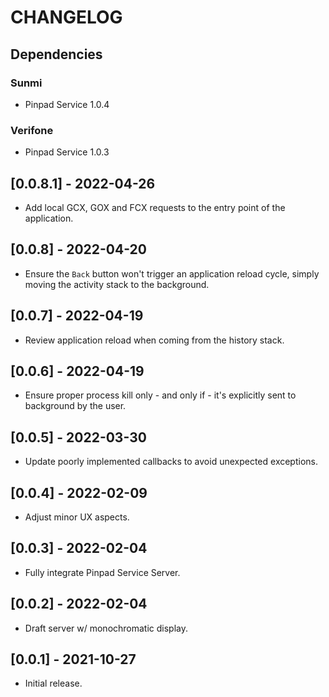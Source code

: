 # CHANGELOG

## Dependencies

### Sunmi
- Pinpad Service 1.0.4

### Verifone 
- Pinpad Service 1.0.3

## [0.0.8.1] - 2022-04-26
- Add local GCX, GOX and FCX requests to the entry point of the application.

## [0.0.8] - 2022-04-20
- Ensure the `Back` button won't trigger an application reload cycle, simply
  moving the activity stack to the background.

## [0.0.7] - 2022-04-19
- Review application reload when coming from the history stack.

## [0.0.6] - 2022-04-19
- Ensure proper process kill only - and only if - it's explicitly sent to
  background by the user.

## [0.0.5] - 2022-03-30
- Update poorly implemented callbacks to avoid unexpected exceptions.

## [0.0.4] - 2022-02-09
- Adjust minor UX aspects.

## [0.0.3] - 2022-02-04
- Fully integrate Pinpad Service Server.

## [0.0.2] - 2022-02-04
- Draft server w/ monochromatic display.

## [0.0.1] - 2021-10-27
- Initial release.
